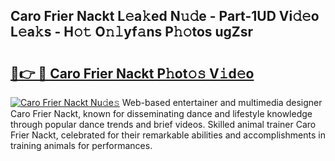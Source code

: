 ## Caro Frier Nackt L𝚎a𝚔ed N𝚞𝚍e - Part-1UD Vi𝚍𝚎o L𝚎a𝚔s - H𝚘𝚝 O𝚗𝚕yf𝚊ns P𝚑𝚘tos ugZsr

# <h2><a href="http://kfcqqo.oniu.top/?m=Caro+Frier+Nackt">🔗👉 🔴 Caro Frier Nackt P𝚑ot𝚘𝚜 V𝚒d𝚎o</a></h2>

[![Caro Frier Nackt Nu𝚍e𝚜](https://i.imgur.com/0qMVB7G.gif)](http://kfcqqo.oniu.top/?m=Caro+Frier+Nackt)
Web-based entertainer and multimedia designer Caro Frier Nackt, known for disseminating dance and lifestyle knowledge through popular dance trends and brief videos. Skilled animal trainer Caro Frier Nackt, celebrated for their remarkable abilities and accomplishments in training animals for performances.  
